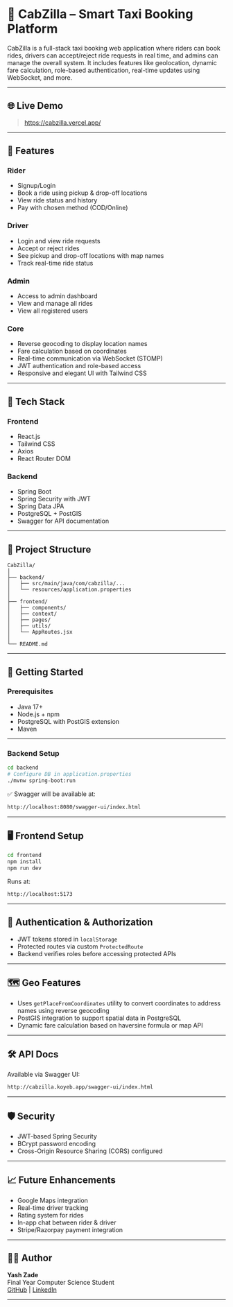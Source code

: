 # 🚖 CabZilla – Smart Taxi Booking Platform

CabZilla is a full-stack taxi booking web application where riders can book rides, drivers can accept/reject ride requests in real time, and admins can manage the overall system. It includes features like geolocation, dynamic fare calculation, role-based authentication, real-time updates using WebSocket, and more.

---

## 🌐 Live Demo

> https://cabzilla.vercel.app/

---

## 📌 Features

### Rider
- Signup/Login
- Book a ride using pickup & drop-off locations
- View ride status and history
- Pay with chosen method (COD/Online)

### Driver
- Login and view ride requests
- Accept or reject rides
- See pickup and drop-off locations with map names
- Track real-time ride status

### Admin
- Access to admin dashboard
- View and manage all rides
- View all registered users

### Core
- Reverse geocoding to display location names
- Fare calculation based on coordinates
- Real-time communication via WebSocket (STOMP)
- JWT authentication and role-based access
- Responsive and elegant UI with Tailwind CSS

---

## 🧱 Tech Stack

### Frontend
- React.js
- Tailwind CSS
- Axios
- React Router DOM

### Backend
- Spring Boot
- Spring Security with JWT
- Spring Data JPA
- PostgreSQL + PostGIS
- Swagger for API documentation

---

## 📁 Project Structure

```
CabZilla/
│
├── backend/
│   ├── src/main/java/com/cabzilla/...
│   └── resources/application.properties
│
├── frontend/
│   ├── components/
│   ├── context/
│   ├── pages/
│   ├── utils/
│   └── AppRoutes.jsx
│
└── README.md
```

---

## 🚀 Getting Started

### Prerequisites
- Java 17+
- Node.js + npm
- PostgreSQL with PostGIS extension
- Maven

---

### Backend Setup

```bash
cd backend
# Configure DB in application.properties
./mvnw spring-boot:run
```

✅ Swagger will be available at:

```bash
http://localhost:8080/swagger-ui/index.html
```

---

## 🖥️ Frontend Setup

```bash
cd frontend
npm install
npm run dev
```

Runs at:

```bash
http://localhost:5173
```

---

## 🔐 Authentication & Authorization

- JWT tokens stored in `localStorage`
- Protected routes via custom `ProtectedRoute`
- Backend verifies roles before accessing protected APIs

---

## 🗺️ Geo Features

- Uses `getPlaceFromCoordinates` utility to convert coordinates to address names using reverse geocoding
- PostGIS integration to support spatial data in PostgreSQL
- Dynamic fare calculation based on haversine formula or map API

---

## 🛠️ API Docs

Available via Swagger UI:

```bash
http://cabzilla.koyeb.app/swagger-ui/index.html
```

---

## 🛡️ Security

- JWT-based Spring Security
- BCrypt password encoding
- Cross-Origin Resource Sharing (CORS) configured

---

## 📈 Future Enhancements

- Google Maps integration
- Real-time driver tracking
- Rating system for rides
- In-app chat between rider & driver
- Stripe/Razorpay payment integration

---

## 👨‍💻 Author

**Yash Zade**  
Final Year Computer Science Student  
[GitHub](https://github.com/Yash-Zade) | [LinkedIn](https://www.linkedin.com/in/yash-zade/)

---

